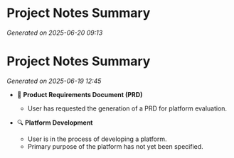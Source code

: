 # Project Notes Summary

*Generated on 2025-06-20 09:13*

# Project Notes Summary

*Generated on 2025-06-19 12:45*

- 📄 **Product Requirements Document (PRD)**
  - User has requested the generation of a PRD for platform evaluation.
  
- 🔍 **Platform Development**
  - User is in the process of developing a platform.
  - Primary purpose of the platform has not yet been specified.